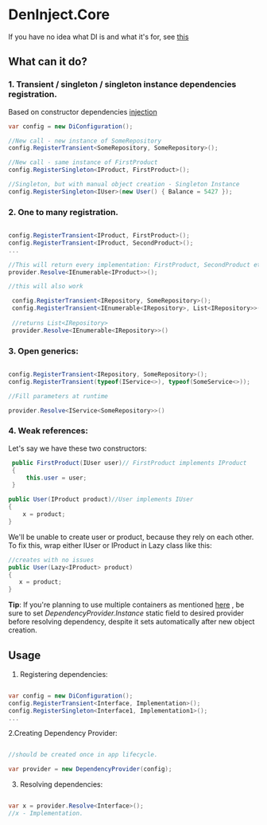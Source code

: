 # DenInject.Core
If you have no idea what DI is and what it's for, see [this](https://docs.microsoft.com/en-us/aspnet/core/fundamentals/dependency-injection?view=aspnetcore-2.2)

## What can it do?

### 1. Transient / singleton / singleton instance dependencies registration.

Based on constructor dependencies [injection](https://en.wikipedia.org/wiki/Dependency_injection#Constructor_injection_comparison) 

``` csharp
var config = new DiConfiguration();

//New call - new instance of SomeRepository
config.RegisterTransient<SomeRepository, SomeRepository>();

//New call - same instance of FirstProduct
config.RegisterSingleton<IProduct, FirstProduct>();

//Singleton, but with manual object creation - Singleton Instance
config.RegisterSingleton<IUser>(new User() { Balance = 5427 });
```

### 2. One to many registration.

``` csharp

config.RegisterTransient<IProduct, FirstProduct>();
config.RegisterTransient<IProduct, SecondProduct>();
... 

//This will return every implementation: FirstProduct, SecondProduct etc.
provider.Resolve<IEnumerable<IProduct>>();

//this will also work

 config.RegisterTransient<IRepository, SomeRepository>();
 config.RegisterTransient<IEnumerable<IRepository>, List<IRepository>>();
 
 //returns List<IRepository>
 provider.Resolve<IEnumerable<IRepository>>()

```

### 3. Open generics:
``` csharp

config.RegisterTransient<IRepository, SomeRepository>();
config.RegisterTransient(typeof(IService<>), typeof(SomeService<>));

//Fill parameters at runtime

provider.Resolve<IService<SomeRepository>>()

```

### 4. Weak references:

Let's say we have these two constructors:
``` csharp
 public FirstProduct(IUser user)// FirstProduct implements IProduct
 {
     this.user = user;
 }

public User(IProduct product)//User implements IUser
{
    x = product;
}
```

We'll be unable to create user or product, because they rely on each other. To fix this, wrap either IUser or IProduct in Lazy<T> class like this:
 
 ``` csharp
//creates with no issues
public User(Lazy<IProduct> product)
{
    x = product;
}
```

<strong>Tip</strong>: If you're planning to use multiple containers as mentioned [here](https://blog.ploeh.dk/2010/09/29/TheRegisterResolveReleasepattern/) , be sure to set *DependencyProvider.Instance* static field to desired provider before resolving dependency, despite it sets automatically after new object creation.

## Usage

1. Registering dependencies:

``` csharp

var config = new DiConfiguration();
config.RegisterTransient<Interface, Implementation>();
config.RegisterSingleton<Interface1, Implementation1>();
...
```

2.Creating Dependency Provider:

```csharp

//should be created once in app lifecycle.

var provider = new DependencyProvider(config);

```

3. Resolving dependencies:

```csharp

var x = provider.Resolve<Interface>();
//x - Implementation.
```
